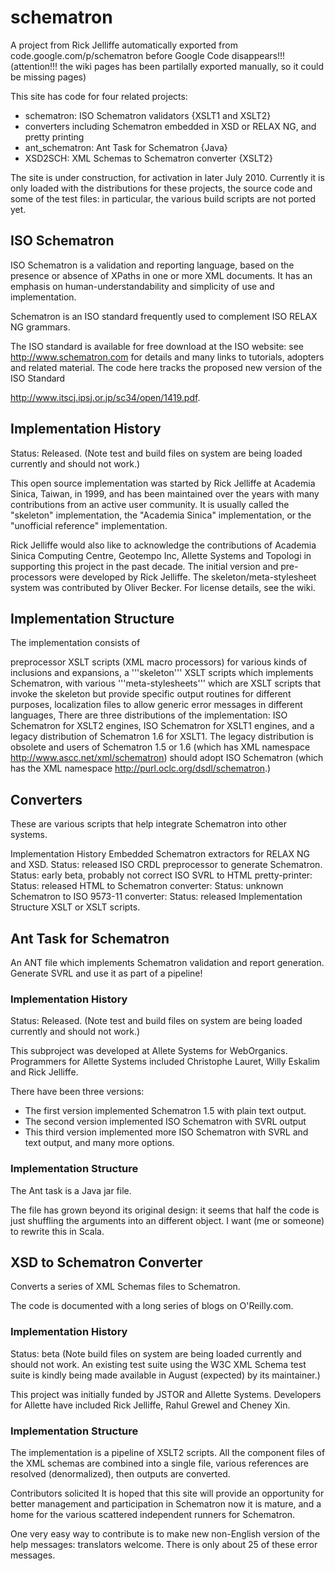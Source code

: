 # schematron
A project from Rick Jelliffe automatically exported from code.google.com/p/schematron
before Google Code disappears!!! (attention!!! the wiki pages has been partilally exported manually, so it could be missing pages)

This site has code for four related projects:

* schematron: ISO Schematron validators {XSLT1 and XSLT2}
* converters including Schematron embedded in XSD or RELAX NG, and pretty printing
* ant_schematron: Ant Task for Schematron {Java}
* XSD2SCH: XML Schemas to Schematron converter {XSLT2}

The site is under construction, for activation in later July 2010. Currently it is only loaded with the distributions for these projects, the source code and some of the test files: in particular, the various build scripts are not ported yet.

## ISO Schematron

ISO Schematron is a validation and reporting language, based on the presence or absence of XPaths in one or more XML documents. It has an emphasis on human-understandability and simplicity of use and implementation.

Schematron is an ISO standard frequently used to complement ISO RELAX NG grammars.

The ISO standard is available for free download at the ISO website: see http://www.schematron.com for details and many links to tutorials, adopters and related material. The code here tracks the proposed new version of the ISO Standard

http://www.itscj.ipsj.or.jp/sc34/open/1419.pdf.

## Implementation History

Status: Released. (Note test and build files on system are being loaded currently and should not work.)

This open source implementation was started by Rick Jelliffe at Academia Sinica, Taiwan, in 1999, and has been maintained over the years with many contributions from an active user community. It is usually called the "skeleton" implementation, the "Academia Sinica" implementation, or the "unofficial reference" implementation.

Rick Jelliffe would also like to acknowledge the contributions of Academia Sinica Computing Centre, Geotempo Inc, Allette Systems and Topologi in supporting this project in the past decade. The initial version and pre-processors were developed by Rick Jelliffe. The skeleton/meta-stylesheet system was contributed by Oliver Becker. For license details, see the wiki.

## Implementation Structure

The implementation consists of

preprocessor XSLT scripts (XML macro processors) for various kinds of inclusions and expansions,
a '''skeleton''' XSLT scripts which implements Schematron, with
various '''meta-stylesheets''' which are XSLT scripts that invoke the skeleton but provide specific output routines for different purposes,
localization files to allow generic error messages in different languages,
There are three distributions of the implementation: ISO Schematron for XSLT2 engines, ISO Schematron for XSLT1 engines, and a legacy distribution of Schematron 1.6 for XSLT1. The legacy distribution is obsolete and users of Schematron 1.5 or 1.6 (which has XML namespace http://www.ascc.net/xml/schematron) should adopt ISO Schematron (which has the XML namespace http://purl.oclc.org/dsdl/schematron.)

## Converters
These are various scripts that help integrate Schematron into other systems.

Implementation History
Embedded Schematron extractors for RELAX NG and XSD. Status: released
ISO CRDL preprocessor to generate Schematron. Status: early beta, probably not correct
ISO SVRL to HTML pretty-printer: Status: released
HTML to Schematron converter: Status: unknown
Schematron to ISO 9573-11 converter: Status: released
Implementation Structure
XSLT or XSLT scripts.

## Ant Task for Schematron

An ANT file which implements Schematron validation and report generation. Generate SVRL and use it as part of a pipeline!

### Implementation History

Status: Released. (Note test and build files on system are being loaded currently and should not work.)

This subproject was developed at Allete Systems for WebOrganics. Programmers for Allette Systems included Christophe Lauret, Willy Eskalim and Rick Jelliffe.

There have been three versions:

* The first version implemented Schematron 1.5 with plain text output.
* The second version implemented ISO Schematron with SVRL output
* This third version implemented more ISO Schematron with SVRL and text output, and many more options.

### Implementation Structure

The Ant task is a Java jar file.

The file has grown beyond its original design: it seems that half the code is just shuffling the arguments into an different object. I want (me or someone) to rewrite this in Scala.

## XSD to Schematron Converter

Converts a series of XML Schemas files to Schematron.

The code is documented with a long series of blogs on O'Reilly.com.

### Implementation History

Status: beta (Note build files on system are being loaded currently and should not work. An existing test suite using the W3C XML Schema test suite is kindly being made available in August (expected) by its maintainer.)

This project was initially funded by JSTOR and Allette Systems. Developers for Allette have included Rick Jelliffe, Rahul Grewel and Cheney Xin.

### Implementation Structure

The implementation is a pipeline of XSLT2 scripts. All the component files of the XML schemas are combined into a single file, various references are resolved (denormalized), then outputs are converted.

Contributors solicited
It is hoped that this site will provide an opportunity for better management and participation in Schematron now it is mature, and a home for the various scattered independent runners for Schematron.

One very easy way to contribute is to make new non-English version of the help messages: translators welcome. There is only about 25 of these error messages.



